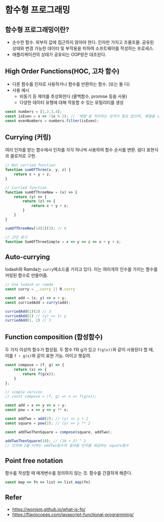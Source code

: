 # 함수형 프로그래밍

## 함수형 프로그래밍이란?
- 순수한 함수. 외부의 값에 접근하지 않아야 한다. 인자만 가지고 조물조물. 공유된 상태와 변경 가능한 데이터 및 부작용을 피하여 소프트웨어를 작성하는 프로세스.
- 애플리케이션의 상태가 공유되는 OOP랑은 대조된다.

## High Order Functions(HOC, 고차 함수)
- 다른 함수를 인자로 사용하거나 함수를 반환하는 함수. (또는 둘 다)
- 사용 예시
    + 비동기 등 제어를 추상화한다 (콜백함수, promise 등을 사용)
    + 다양한 데이터 유형에 대해 작동할 수 있는 유틸리티를 생성

```js
const numbers = [1,2,3,4];
const isEven = x => !(x % 2); // '배열'을 처리하는 로직이 필요 없으며, 배열을 순환하며 재사용된다.
const evenNumbers = numbers.filter(isEven);

```

## Currying (커링)
여러 인자를 받는 함수에서 인자를 각각 하나씩 사용하여 함수 순서를 변환.
람다 표현식과 클로저로 구현.

```js
// Not curried function
function sumOfThree(x, y, z) {
    return x + y + z;
}

// Curried function
function sumOfThreeNew = (x) => {
    return (y) => {
        return (z) => {
            return x + y + z;
        }
    }
}

sumOfThreeNew(1)(2)(3); // 6

// 간단 표기
function SumOfThreeSimple = x => y => z => x + y + z;

```

## Auto-currying
lodash와 Ramda는 `curry`메소드를 가지고 있다. 이는 여러개의 인수를 가지는 함수를 커링된 함수로 만들어줌.
```js
// Use lodash or ramda
const curry = _.curry || R.curry

const add = (x, y) => x + y;
const curriedAdd = curry(add);

curriedAdd(1)(2) // 3
curriedAdd(1) // (y) => 1+ y
curriedAdd(1, 2) // 3
```

## Function composition (합성함수)
두 가지 이상의 함수가 합성됨.
두 함수 f와 g가 있고 `f(g(x))`와 같이 사용된다 할 때, 이를 `f ∘ g(x)`와 같이 표현 가능.
아이고 헷갈려.
```js
const compose = (f, g) => {
    return (x) => {
        return f(g(x));
    }
};

// simple version
// const compose = (f, g) => x => f(g(x));

const add = x => y => x + y;
const pow = x => y => y ** x;

const addTwo = add(2); // (y) => y + 2
const square = pow(2); // (y) => y ** 2

const addTwoThenSquare = compose(square, addTwo);

addTwoThenSquare(10); // (10 + 2) ^ 2
// 인자에 2를 더하는 addTwo함수의 결과를 인자를 제곱하는 square함수
```

## Point free notation
함수를 작성할 때 매게변수를 정의하지 않는 것. 함수를 간결하게 해준다.
```js
const map => fn => list => list.map(fn)
```



## Refer
- https://wonism.github.io/what-is-fp/
- https://flaviocopes.com/javascript-functional-programming/